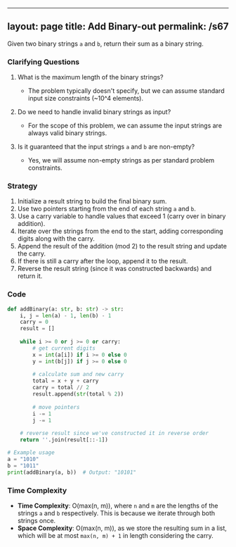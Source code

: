 
---
layout: page
title:  Add Binary-out
permalink: /s67
---
Given two binary strings `a` and `b`, return their sum as a binary string.

### Clarifying Questions
1. What is the maximum length of the binary strings?
   - The problem typically doesn't specify, but we can assume standard input size constraints (~10^4 elements).

2. Do we need to handle invalid binary strings as input?
   - For the scope of this problem, we can assume the input strings are always valid binary strings.

3. Is it guaranteed that the input strings `a` and `b` are non-empty?
   - Yes, we will assume non-empty strings as per standard problem constraints.

### Strategy
1. Initialize a result string to build the final binary sum.
2. Use two pointers starting from the end of each string `a` and `b`.
3. Use a carry variable to handle values that exceed 1 (carry over in binary addition).
4. Iterate over the strings from the end to the start, adding corresponding digits along with the carry.
5. Append the result of the addition (mod 2) to the result string and update the carry.
6. If there is still a carry after the loop, append it to the result.
7. Reverse the result string (since it was constructed backwards) and return it.

### Code
```python
def addBinary(a: str, b: str) -> str:
    i, j = len(a) - 1, len(b) - 1
    carry = 0
    result = []
    
    while i >= 0 or j >= 0 or carry:
        # get current digits
        x = int(a[i]) if i >= 0 else 0
        y = int(b[j]) if j >= 0 else 0
        
        # calculate sum and new carry
        total = x + y + carry
        carry = total // 2
        result.append(str(total % 2))
        
        # move pointers
        i -= 1
        j -= 1
    
    # reverse result since we've constructed it in reverse order
    return ''.join(result[::-1])

# Example usage
a = "1010"
b = "1011"
print(addBinary(a, b))  # Output: "10101"
```

### Time Complexity
- **Time Complexity**: O(max(n, m)), where `n` and `m` are the lengths of the strings `a` and `b` respectively. This is because we iterate through both strings once.
- **Space Complexity**: O(max(n, m)), as we store the resulting sum in a list, which will be at most `max(n, m) + 1` in length considering the carry.